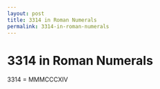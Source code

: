 ```yaml
---
layout: post
title: 3314 in Roman Numerals
permalink: 3314-in-roman-numerals
---
```


# 3314 in Roman Numerals

3314 = MMMCCCXIV
